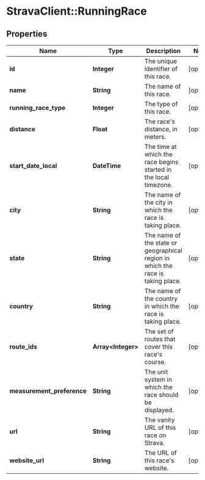 # StravaClient::RunningRace

## Properties
Name | Type | Description | Notes
------------ | ------------- | ------------- | -------------
**id** | **Integer** | The unique identifier of this race. | [optional] 
**name** | **String** | The name of this race. | [optional] 
**running_race_type** | **Integer** | The type of this race. | [optional] 
**distance** | **Float** | The race&#39;s distance, in meters. | [optional] 
**start_date_local** | **DateTime** | The time at which the race begins started in the local timezone. | [optional] 
**city** | **String** | The name of the city in which the race is taking place. | [optional] 
**state** | **String** | The name of the state or geographical region in which the race is taking place. | [optional] 
**country** | **String** | The name of the country in which the race is taking place. | [optional] 
**route_ids** | **Array&lt;Integer&gt;** | The set of routes that cover this race&#39;s course. | [optional] 
**measurement_preference** | **String** | The unit system in which the race should be displayed. | [optional] 
**url** | **String** | The vanity URL of this race on Strava. | [optional] 
**website_url** | **String** | The URL of this race&#39;s website. | [optional] 


